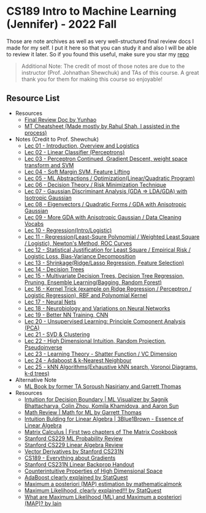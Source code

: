 # CS189 Intro to Machine Learning (Jennifer) - 2022 Fall

Those are note archives as well as very well-structured final review docs I made for my self. I put it here so that you can study it and also I will be able to review it later. So if you found this useful, make sure you star my [repo](hhttps://github.com/zhusq20/Berkeley_Study_Notes)

> Additional Note: The credit of most of those notes are due to the instructor (Prof. Johnathan Shewchuk) and TAs of this course. A great thank you for them for making this course so enjoyable!

## Resource List

- Resources
  - [Final Review Doc by Yunhao](final-review/index.html)
  - [MT Cheatsheet (Made mostly by Rahul Shah, I assisted in the process)](resources/CS_189_Cheatsheet_MT.pdf)
- Notes (Credit to Prof. Shewchuk)
  - [Lec 01 - Introduction, Overview and Logistics](Annotated%20Notes/20220219%20Lec01.pdf)
  - [Lec 02 - Linear Classifier (Perceptrons)](Annotated%20Notes/20220220%20Lec02%20Linear%20Classifiers.pdf)
  - [Lec 03 - Perceptron Continued, Gradient Descent, weight space transform and SVM](Annotated%20Notes/20220220%20Lec03%20Perceptron%20&%20GD.pdf)
  - [Lec 04 - Soft Margin SVM, Feature Lifting](Annotated%20Notes/20220220%20Lec04%20Soft%20margin%20SVM.pdf)
  - [Lec 05 - ML Abstractions / Optimization(Linear/Quadratic Program)](Annotated%20Notes/20220220%20Lec05%20ML%20Abstractions.pdf)
  - [Lec 06 - Decision Theory / Risk Minimization Technique](Annotated%20Notes/20220221%20Lec06%20Decision%20Theory.pdf)
  - [Lec 07 - Gaussian Discriminant Analysis (GDA => LDA/GDA) with Isotropic Gaussian](Annotated%20Notes/20220221%20Lec07%20Gaussian%20Discriminant%20Analysis(LDA%20&%20QDA).pdf)
  - [Lec 08 - Eigenvectors / Quadratic Forms / GDA with Anisotropic Gaussian](Annotated%20Notes/20220221%20Lec08%20Eigenvectors%20and%20the%20Anisotropic%20Multivariate%20Normal%20Distribution.pdf)
  - [Lec 09 - More GDA with Anisotropic Gaussian / Data Cleaning Vocabs](Annotated%20Notes/20220221%20Lec09%20More%20Anisotropic%20Gaussians.pdf)
  - [Lec 10 - Regression(Intro/Logistic)](Annotated%20Notes/20220226%20Lec10%20Regression.pdf)
  - [Lec 11 - Regression(Least-Squre Polynomial / Weighted Least Square / Logistic), Newton's Method, ROC Curves](Annotated%20Notes/20220301%20Lec11%20Regression,%20Newtons%20Method%20&%20ROC%20Curves.pdf)
  - [Lec 12 - Statistical Justification for Least Square / Empirical Risk / Logistic Loss, Bias-Variance Decomposition](Annotated%20Notes/20220302%20Lec12%20Statistical%20Justifications%20For%20Regression%20&%20Bias-Variance%20Decomposition.pdf)
  - [Lec 13 - Shrinkage(Ridge/Lasso Regression, Feature Selection)](Annotated%20Notes/20220307%20Lec13%20Shrinkage.pdf)
  - [Lec 14 - Decision Trees](Annotated%20Notes/20220307%20Lec14%20Decision%20Trees.pdf)
  - [Lec 15 - Multivariate Decision Trees, Decision Tree Regression, Pruning, Ensemble Learning(Bagging, Random Forest)](Annotated%20Notes/20220314%20Lec15%20Decision%20Trees2,%20Ensemble%20Learning%20and%20Random%20Forests.pdf)
  - [Lec 16 - Kernel Trick (example on Ridge Regression / Perceptron / Logistic Regression), RBF and Polynomial Kernel](Annotated%20Notes/20220328%20Lec16%20Kernel.pdf)
  - [Lec 17 - Neural Nets](Annotated%20Notes/20220330%20Lec17%20Neural%20Networks.pdf)
  - [Lec 18 - Neurobiology and Variations on Neural Networks](Annotated%20Notes/20220404%20Lec18%20Neurobiology%20and%20Variations%20on%20Neural%20Networks.pdf)
  - [Lec 19 - Better NN Training, CNN](Annotated%20Notes/20220406%20Lec19%20Better%20NN%20Training;%20CNN.pdf)
  - [Lec 20 - Unsupervised Learning: Principle Component Analysis (PCA)](Annotated%20Notes/20220411%20Lec20%20Unsupervised%20Learning%20and%20PCA.pdf)
  - [Lec 21 - SVD & Clustering](Annotated%20Notes/20220413%20Lec21%20SVD%20&%20Clustering.pdf)
  - [Lec 22 - High Dimensional Intuition, Random Projection, Pseudoinverse](Annotated%20Notes/20220418%20Lec22%20High%20Dimension%20&%20Random%20Projection.pdf)
  - [Lec 23 - Learning Theory - Shatter Function / VC Dimension](Annotated%20Notes/20220420%20Lec23%20Bonus%20Lec%20A%20Learning%20Theory.pdf)
  - [Lec 24 - Adaboost & k-Nearest Neighbour](Annotated%20Notes/20220425%20Lec24%20Boosting;%20kNN.pdf)
  - [Lec 25 - kNN Algorithms(Exhaustive kNN search, Voronoi Diagrams, k-d trees)](Annotated%20Notes/20220427%20Lec25%20Exhaustive%20kNN%20Alg.pdf)
- Alternative Note
  - [ML Book by former TA Soroush Nasiriany and Garrett Thomas](https://snasiriany.me/files/ml-book.pdf)
- Resources
  - [Intuition for Decision Boundary \| ML Visualizer by Sagnik Bhattacharya, Colin Zhou, Komila Khamidova, and Aaron Sun](https://ml-visualizer.herokuapp.com/)
  - [Math Review \| Math for ML by Garrett Thomas](resources/math4ml.pdf)
  - [Intuition Bulding for Linear Algebra \| 3Blue1Brown - Essence of Linear Algebra](https://www.youtube.com/playlist?list=PLZHQObOWTQDPD3MizzM2xVFitgF8hE_ab)
  - [Matrix Calculus \| First two chapters of The Matrix Cookbook](http://www.math.uwaterloo.ca/~hwolkowi/matrixcookbook.pdf)
  - [Stanford CS229 ML Probability Review](http://cs229.stanford.edu/section/cs229-prob.pdf)
  - [Stanford CS229 Linear Algebra Review](http://cs229.stanford.edu/section/cs229-linalg.pdf)
  - [Vector Derivatives by Stanford CS231N](http://cs231n.stanford.edu/vecDerivs.pdf)
  - [CS189 - Everything about Gradients](https://www.dropbox.com/scl/fi/tjwju9d9qkgead9in8qus/CS189_-Everything-You-Need-to-Know-about-Gradients.paper?dl=0&rlkey=zirfi7j6ntikr9yxssa4fwegg)
  - [Stanford CS231N Linear Backprop Handout](http://cs231n.stanford.edu/handouts/linear-backprop.pdf)
  - [Counterintuitive Properties of High Dimensional Space](https://marckhoury.github.io/blog/counterintuitive-properties-of-high-dimensional-space/)
  - [AdaBoost clearly explained by StatQuest](https://youtu.be/LsK-xG1cLYA)
  - [Maximum a posteriori (MAP) estimation by mathematicalmonk](https://youtu.be/kkhdIriddSI)
  - [Maximum Likelihood, clearly explained!!! by StatQuest](https://youtu.be/XepXtl9YKwc)
  - [What are Maximum Likelihood (ML) and Maximum a posteriori (MAP)? by Iain](https://youtu.be/9Ahdh_8xAEI)